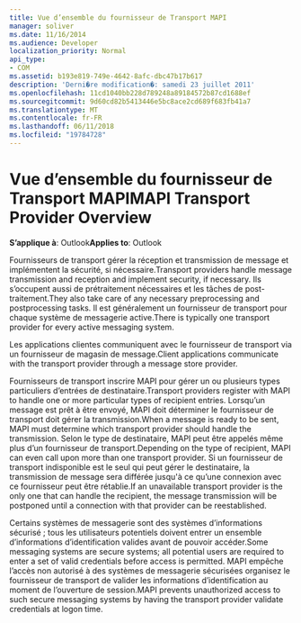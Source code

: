 ```yaml
---
title: Vue d’ensemble du fournisseur de Transport MAPI
manager: soliver
ms.date: 11/16/2014
ms.audience: Developer
localization_priority: Normal
api_type:
- COM
ms.assetid: b193e819-749e-4642-8afc-dbc47b17b617
description: 'Derni�re modification�: samedi 23 juillet 2011'
ms.openlocfilehash: 11cd1040bb228d789248a89184572b87cd1688ef
ms.sourcegitcommit: 9d60cd82b5413446e5bc8ace2cd689f683fb41a7
ms.translationtype: MT
ms.contentlocale: fr-FR
ms.lasthandoff: 06/11/2018
ms.locfileid: "19784728"
---
```

# <a name="mapi-transport-provider-overview"></a><span data-ttu-id="b6156-103">Vue d’ensemble du fournisseur de Transport MAPI</span><span class="sxs-lookup"><span data-stu-id="b6156-103">MAPI Transport Provider Overview</span></span>

  
  
<span data-ttu-id="b6156-104">**S’applique à**: Outlook</span><span class="sxs-lookup"><span data-stu-id="b6156-104">**Applies to**: Outlook</span></span> 
  
<span data-ttu-id="b6156-105">Fournisseurs de transport gérer la réception et transmission de message et implémentent la sécurité, si nécessaire.</span><span class="sxs-lookup"><span data-stu-id="b6156-105">Transport providers handle message transmission and reception and implement security, if necessary.</span></span> <span data-ttu-id="b6156-106">Ils s’occupent aussi de prétraitement nécessaires et les tâches de post-traitement.</span><span class="sxs-lookup"><span data-stu-id="b6156-106">They also take care of any necessary preprocessing and postprocessing tasks.</span></span> <span data-ttu-id="b6156-107">Il est généralement un fournisseur de transport pour chaque système de messagerie active.</span><span class="sxs-lookup"><span data-stu-id="b6156-107">There is typically one transport provider for every active messaging system.</span></span>
  
<span data-ttu-id="b6156-108">Les applications clientes communiquent avec le fournisseur de transport via un fournisseur de magasin de message.</span><span class="sxs-lookup"><span data-stu-id="b6156-108">Client applications communicate with the transport provider through a message store provider.</span></span> 
  
<span data-ttu-id="b6156-109">Fournisseurs de transport inscrire MAPI pour gérer un ou plusieurs types particuliers d’entrées de destinataire.</span><span class="sxs-lookup"><span data-stu-id="b6156-109">Transport providers register with MAPI to handle one or more particular types of recipient entries.</span></span> <span data-ttu-id="b6156-110">Lorsqu’un message est prêt à être envoyé, MAPI doit déterminer le fournisseur de transport doit gérer la transmission.</span><span class="sxs-lookup"><span data-stu-id="b6156-110">When a message is ready to be sent, MAPI must determine which transport provider should handle the transmission.</span></span> <span data-ttu-id="b6156-111">Selon le type de destinataire, MAPI peut être appelés même plus d’un fournisseur de transport.</span><span class="sxs-lookup"><span data-stu-id="b6156-111">Depending on the type of recipient, MAPI can even call upon more than one transport provider.</span></span> <span data-ttu-id="b6156-112">Si un fournisseur de transport indisponible est le seul qui peut gérer le destinataire, la transmission de message sera différée jusqu'à ce qu’une connexion avec ce fournisseur peut être rétablie.</span><span class="sxs-lookup"><span data-stu-id="b6156-112">If an unavailable transport provider is the only one that can handle the recipient, the message transmission will be postponed until a connection with that provider can be reestablished.</span></span>
  
<span data-ttu-id="b6156-113">Certains systèmes de messagerie sont des systèmes d’informations sécurisé ; tous les utilisateurs potentiels doivent entrer un ensemble d’informations d’identification valides avant de pouvoir accéder.</span><span class="sxs-lookup"><span data-stu-id="b6156-113">Some messaging systems are secure systems; all potential users are required to enter a set of valid credentials before access is permitted.</span></span> <span data-ttu-id="b6156-114">MAPI empêche l’accès non autorisé à des systèmes de messagerie sécurisées organisez le fournisseur de transport de valider les informations d’identification au moment de l’ouverture de session.</span><span class="sxs-lookup"><span data-stu-id="b6156-114">MAPI prevents unauthorized access to such secure messaging systems by having the transport provider validate credentials at logon time.</span></span> 
  


